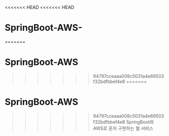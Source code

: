 <<<<<<< HEAD
<<<<<<< HEAD
# SpringBoot-AWS-
=======
# SpringBoot-AWS
>>>>>>> 94797cceaaa008c5031a4e66503f32bdfbbef4e8
=======
# SpringBoot-AWS
>>>>>>> 94797cceaaa008c5031a4e66503f32bdfbbef4e8
SpringBoot와 AWS로 혼자 구현하는 웹 서비스

